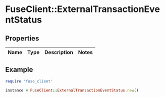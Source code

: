 # FuseClient::ExternalTransactionEventStatus

## Properties

| Name | Type | Description | Notes |
| ---- | ---- | ----------- | ----- |

## Example

```ruby
require 'fuse_client'

instance = FuseClient::ExternalTransactionEventStatus.new()
```

